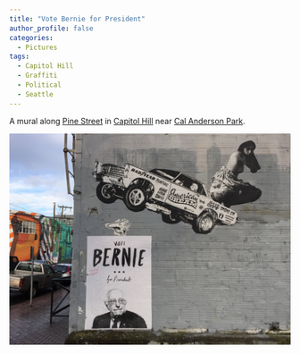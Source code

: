 ```yaml
---
title: "Vote Bernie for President"
author_profile: false
categories:
  - Pictures
tags:
  - Capitol Hill
  - Graffiti
  - Political
  - Seattle
---
```


A mural along [Pine Street](https://en.wikipedia.org/wiki/Pine_Street) in [Capitol Hill](https://en.wikipedia.org/wiki/Capitol_Hill,_Seattle) near [Cal Anderson Park](https://en.wikipedia.org/wiki/Cal_Anderson_Park).

![The side of a building has a stylized painting of Bernie Sanders. Above the painting is a half-nude woman sitting on a Pontiac that is leaping through the sky.](/assets/images/2016/2016-03-23-vote-bernie-for-president.jpg)
